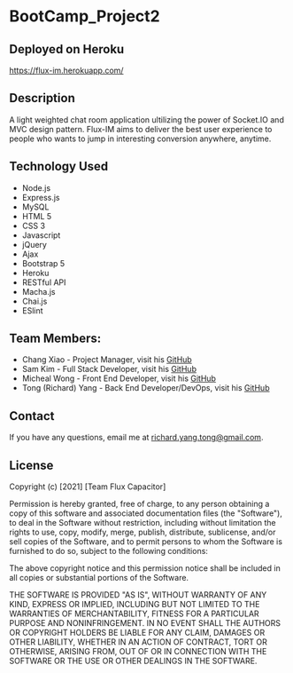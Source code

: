 # BootCamp_Project2

## Deployed on Heroku
https://flux-im.herokuapp.com/

## Description
A light weighted chat room application ultilizing the power of Socket.IO and MVC design pattern. Flux-IM aims to deliver the best user experience to people who wants to jump in interesting conversion anywhere, anytime. 

## Technology Used
* Node.js
* Express.js
* MySQL
* HTML 5
* CSS 3
* Javascript
* jQuery
* Ajax
* Bootstrap 5
* Heroku
* RESTful API
* Macha.js
* Chai.js
* ESlint


## Team Members:
* Chang Xiao - Project Manager, visit his [GitHub](https://github.com/sinsinkun)
* Sam Kim - Full Stack Developer, visit his [GitHub](https://github.com/TalkingSkunk)
* Micheal Wong - Front End Developer, visit his [GitHub](https://github.com/Mwong228)
* Tong (Richard) Yang - Back End Developer/DevOps, visit his [GitHub](https://github.com/Dragontalker)

## Contact
If you have any questions, email me at richard.yang.tong@gmail.com.

## License
Copyright (c) [2021] [Team Flux Capacitor]

Permission is hereby granted, free of charge, to any person obtaining a copy of this software and associated documentation files (the "Software"), to deal in the Software without restriction, including without limitation the rights to use, copy, modify, merge, publish, distribute, sublicense, and/or sell copies of the Software, and to permit persons to whom the Software is furnished to do so, subject to the following conditions:

The above copyright notice and this permission notice shall be included in all copies or substantial portions of the Software.

THE SOFTWARE IS PROVIDED "AS IS", WITHOUT WARRANTY OF ANY KIND, EXPRESS OR IMPLIED, INCLUDING BUT NOT LIMITED TO THE WARRANTIES OF MERCHANTABILITY, FITNESS FOR A PARTICULAR PURPOSE AND NONINFRINGEMENT. IN NO EVENT SHALL THE AUTHORS OR COPYRIGHT HOLDERS BE LIABLE FOR ANY CLAIM, DAMAGES OR OTHER LIABILITY, WHETHER IN AN ACTION OF CONTRACT, TORT OR OTHERWISE, ARISING FROM, OUT OF OR IN CONNECTION WITH THE SOFTWARE OR THE USE OR OTHER DEALINGS IN THE SOFTWARE.
